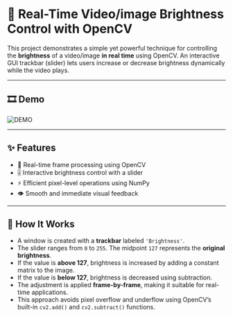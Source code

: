 # 🎥 Real-Time Video/image Brightness Control with OpenCV

This project demonstrates a simple yet powerful technique for controlling the **brightness** of a video/image **in real time** using OpenCV. An interactive GUI trackbar (slider) lets users increase or decrease brightness dynamically while the video plays.


---

## 🎞 Demo

![DEMO](sample.gif)

---

## ✨ Features

- 🔄 Real-time frame processing using OpenCV
- 🎚️ Interactive brightness control with a slider
- ⚡ Efficient pixel-level operations using NumPy
- 👁️ Smooth and immediate visual feedback


---

## 🧠 How It Works

- A window is created with a **trackbar** labeled `'Brightness'`.
- The slider ranges from `0` to `255`. The midpoint `127` represents the **original brightness**.
- If the value is **above 127**, brightness is increased by adding a constant matrix to the image.
- If the value is **below 127**, brightness is decreased using subtraction.
- The adjustment is applied **frame-by-frame**, making it suitable for real-time applications.
- This approach avoids pixel overflow and underflow using OpenCV’s built-in `cv2.add()` and `cv2.subtract()` functions.




